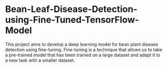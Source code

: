 # Bean-Leaf-Disease-Detection-using-Fine-Tuned-TensorFlow-Model
This project aims to develop a deep learning model for bean plant disease detection using fine-tuning. Fine-tuning is a technique that allows us to take a pre-trained model that has been trained on a large dataset and adapt it to a new task with a smaller dataset. 
